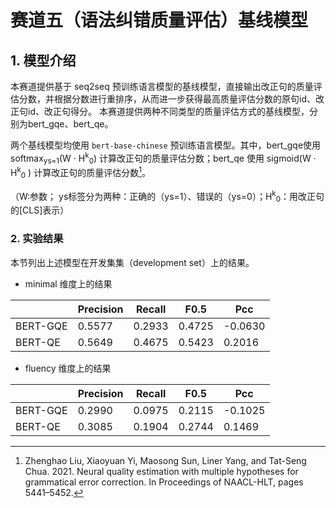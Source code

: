 # 赛道五（语法纠错质量评估）基线模型

## 1. 模型介绍

本赛道提供基于 seq2seq 预训练语言模型的基线模型，直接输出改正句的质量评估分数，并根据分数进行重排序，从而进一步获得最高质量评估分数的原句id、改正句id、改正句得分。
本赛道提供两种不同类型的质量评估方式的基线模型，分别为bert_gqe、bert_qe。

两个基线模型均使用 `bert-base-chinese` 预训练语言模型。其中，bert_gqe使用 softmax<sub>ys=1</sub>(W · H<sup>k</sup><sub>0</sub>) 计算改正句的质量评估分数；bert_qe 使用 sigmoid(W · H<sup>k</sup><sub>0</sub> ) 计算改正句的质量评估分数[^1]。

（W:参数； ys标签分为两种：正确的（ys=1）、错误的（ys=0）；H<sup>k</sup><sub>0</sub>：用改正句的[CLS]表示）


### 2. 实验结果

本节列出上述模型在开发集集（development set）上的结果。

-  minimal 维度上的结果

|          | Precision | Recall |  F0.5  |   Pcc   |
| -------- | --------- | ------ |  ----- |   ---   |
| BERT-GQE |    0.5577 | 0.2933 | 0.4725 | -0.0630 |
| BERT-QE  |    0.5649 | 0.4675 | 0.5423 | 0.2016  |


- fluency 维度上的结果

|          | Precision | Recall |  F0.5  |   Pcc    |
| -------- | --------- | ------ |  ----- |   ---    |
| BERT-GQE |    0.2990 | 0.0975 | 0.2115 | -0.1025  |
| BERT-QE  |    0.3085 | 0.1904 | 0.2744 | 0.1469   |


[^1]:Zhenghao Liu, Xiaoyuan Yi, Maosong Sun, Liner Yang, and Tat-Seng Chua. 2021. Neural quality estimation with multiple hypotheses for grammatical error correction. In Proceedings of NAACL-HLT, pages 5441–5452. 

